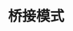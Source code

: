 ---
title: 桥接模式
icon: /assets/images/brainBoom/designPatterns/structural/bridge/bridge-mini.png
order: 2
category:
  - 设计模式
---